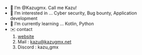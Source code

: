 - 👋 I’m @Kazugmx. Call me Kazu!
- 👀 I’m interested in ... Cyber security, Bug bounty, Application development
- 🌱 I’m currently learning ... Kotlin, Python
- ✉️ contact
  1. [website](www.kazugmx.net)
  2. Mail : [kazu@kazugmx.net](mailto://kazu@kazugmx.net)
  3. Discord : kazu_gmx

<!---
Kazugmx/Kazugmx is a ✨ special ✨ repository because its `README.md` (this file) appears on your GitHub profile.
You can click the Preview link to take a look at your changes.
--->
